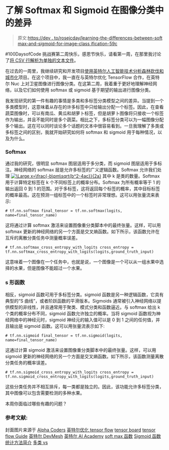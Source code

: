 # 了解 Softmax 和 Sigmoid 在图像分类中的差异

> 原文:[https://dev . to/rosejcday/learning-the-differences-between-soft max-and-sigmoid-for-image-class ification-59c](https://dev.to/rosejcday/learning-the-differences-between-softmax-and-sigmoid-for-image-classification--59c)

#100DaysofCode 挑战赛第二周快乐，感恩节快乐，请看第一周，在那里我讨论了[将 CSV 行解析为单独的文本文件](https://dev.to/rosejcday/parsing-csv-rows-into-separate-text-files--29lk)。

在过去的一周里，我继续研究和开发项目[使用英特尔人工智能技术分析森林砍伐和城市化](https://devmesh.intel.com/projects/analyzing-deforestation-and-urbanization-using-intel-ai-technologies)项目。在这个项目中，我一直在与英特尔优化 TensorFlow 合作，在英特尔 Nuc 上对卫星图像进行图像分类。在这第二周，我着重于更好地理解神经网络，以及它们如何使用 softmax 或 sigmoid 基于期望的输出进行图像分类。

我发现研究的第一件有趣的事情是多类和多标签分类模型之间的差异。当提到一个多类模型时，这意味着从存在的许多标签中只给输出分配一个标签。因此，在查看蔬菜图像时，可以有南瓜、黄瓜和胡萝卜标签，但是胡萝卜图像将只接收一个标签作为输出，并且不能同时是多个蔬菜。相比之下，多标签分类可以为一幅图像分配多个输出。这在可以同时谈论多个话题的文本中很容易看到。一旦我理解了多类或多标签之间的区别，我就开始研究如何将 softmax 和 sigmoid 用于每种情况，以及为什么。

### [](#softmax)Softmax

通过我的研究，很明显 softmax 图层适用于多分类，而 sigmoid 图层适用于多标注。神经网络的 softmax 层是允许多标签的广义逻辑函数。Softmax 允许我们处理 [![](../Images/211c6ec70fe4a0edc12503497a3f101e.png "\Large x=\frac{-b\pm\sqrt{b^2-4ac}}{2a}")](https://res.cloudinary.com/practicaldev/image/fetch/s--axbIW3Ez--/c_limit%2Cf_auto%2Cfl_progressive%2Cq_auto%2Cw_880/https://latex.codecogs.com/svg.latex%3F%255CLarge%26space%3By%255E%257B%28i%29%257D%2520%255Cin%2520%255Cleft%2520%255C%257B%2520%25201%2C%2520...%2520k%2520%255Cright%2520%255C%257D) 其中 k 是类的数量。Softmax 用于计算特定标签在 k 个不同标签上的概率分布。Softmax 为所有概率等于 1 的输出返回 0 到 1 的范围。对于多标签，这将返回每个标签的概率，其中目标标签的概率最高。这在预测一组标签中的一个标签时非常理想。这可以用张量流来表示:

```
# tf.nn.softmax final_tensor = tf.nn.softmax(logits, name=final_tensor_name) 
```

这将通过计算 softmax 激活来设置图像重分类脚本中的最终张量。这样，可以用 softmax 更新的神经网络的另一个方面是交叉熵函数。如下所示，该函数允许在互斥的离散分类任务中测量概率误差。

```
# tf.nn.softmax_cross_entropy_with_logits cross_entropy = tf.nn.softmax_cross_entropy_with_logits(logits,ground_truth_input) 
```

这意味着一个图像在一个任务中，也就是说，一个图像是一个可以从一组水果中选择的水果，但是图像不能超过一个水果。

### s 形函数

相反，sigmoid 函数可用于多标签分类。sigmoid 函数是另一种逻辑函数，它具有典型的“S 曲线”，或者阶跃函数的平滑版本。Sigmoids 通常被引入神经网络以提供模型的非线性，并且通常用于聚类、模式分类和函数逼近。与 softmax 给出 k 个类的概率分布不同，sigmoid 函数允许独立的概率。当将 sigmoid 函数视为神经网络中的神经元时，sigmoid 神经元的输入值可以是 0 到 1 之间的任何值，并且输出是 sigmoid 函数。这可以用张量流表示如下:

```
# tf.nn.sigmoid final_tensor = tf.nn.sigmoid(logits, name=final_tensor_name) 
```

这通过计算 sigmoid 激活来设置图像重分类脚本中的最终张量。这样，可以用 sigmoid 更新的神经网络的另一个方面是交叉熵函数。如下所示，该函数测量离散分类任务的概率误差。

```
# tf.nn.sigmoid_cross_entropy_with_logits cross_entropy = tf.nn.sigmoid_cross_entropy_with_logits(logits,ground_truth_input) 
```

这些分类任务并不相互排斥，每一类都是独立的。因此，该功能允许多标签分类，其中图像可以包含需要检测的多种水果。

本周你面临过哪些有趣的问题？

### [](#references)参考文献:

封面图片来源于 [Alpha Coders](https://images6.alphacoders.com/368/368992.jpg)
[英特尔优化 tensor flow](https://ai.intel.com/tensorflow/)
[tensor board](https://github.com/tensorflow/tensorboard)
[tensor flow Guide](https://www.tensorflow.org/guide/)
[英特尔 DevMesh](https://devmesh.intel.com/users/rose-day)
[英特尔 AI Academy](https://software.intel.com/en-us/ai-academy)
[soft max 函数](http://deeplearning.stanford.edu/tutorial/supervised/SoftmaxRegression/)
[Sigmoid 函数](https://excel.ucf.edu/classes/2007/Spring/appsII/Chapter1.pdf)
[统计方法简介](https://www-bcf.usc.edu/~gareth/ISL/ISLR%20Seventh%20Printing.pdf)
[多类 vs](https://scikit-learn.org/stable/modules/multiclass.html)
